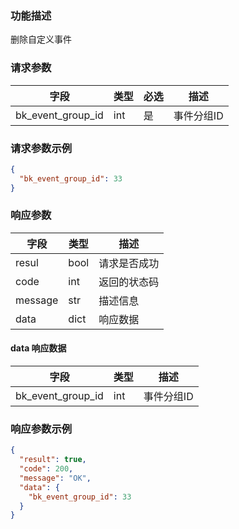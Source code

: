 ### 功能描述

删除自定义事件


### 请求参数

| 字段                | 类型  | 必选 | 描述     |
|-------------------|-----|----|--------|
| bk_event_group_id | int | 是  | 事件分组ID |

### 请求参数示例

```json
{
  "bk_event_group_id": 33
}
```

### 响应参数

| 字段      | 类型   | 描述     |
|---------|------|--------|
| resul   | bool | 请求是否成功 |
| code    | int  | 返回的状态码 |
| message | str  | 描述信息   |
| data    | dict | 响应数据   |

#### data 响应数据

| 字段                | 类型  | 描述     |
|-------------------|-----|--------|
| bk_event_group_id | int | 事件分组ID |

### 响应参数示例

```json
{
  "result": true,
  "code": 200,
  "message": "OK",
  "data": {
    "bk_event_group_id": 33
  }
}
```

